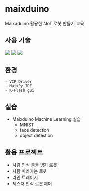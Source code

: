 # maixduino
Maixaduino 활용한 AIoT 로봇 만들기 교육

## 사용 기술
<img src="https://img.shields.io/badge/python-3776AB?style=for-the-badge&logo=python&logoColor=white"> <img src="https://img.shields.io/badge/arduino-00979D?style=for-the-badge&logo=arduino&logoColor=white"> <img src="https://img.shields.io/badge/yolo-02e6e6?style=for-the-badge&logo=yolo&logoColor=white"> 

## 환경
    - VCP Driver
    - MaixPy IDE
    - K-Flash gui
    
## 실습
- Maixduino Machine Learning 실습
    - MNIST
    - face detection
    - object detection
      
## 활용 프로젝트
  - 사람 인식 충돌 방지 로봇
  - 사람 따라가는 로봇
  - 라인 트레이서
  - 제스처 인식 로봇 제어


